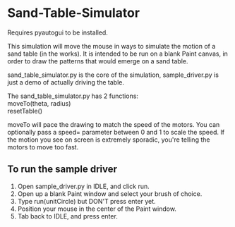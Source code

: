 # Sand-Table-Simulator

Requires pyautogui to be installed.

This simulation will move the mouse in ways to simulate the motion of a sand table (in the works).
It is intended to be run on a blank Paint canvas, in order to draw the patterns that would
emerge on a sand table.

sand_table_simulator.py is the core of the simulation, sample_driver.py is
just a demo of actually driving the table.

The sand_table_simulator.py has 2 functions:<br/>
    moveTo(theta, radius)<br/>
    resetTable()

moveTo will pace the drawing to match the speed of the motors. You can
optionally pass a speed= parameter between 0 and 1 to scale the speed.
If the motion you see on screen is extremely sporadic, you're telling
the motors to move too fast.

## To run the sample driver

  1) Open sample_driver.py in IDLE, and click run.<br/>
  2) Open up a blank Paint window and select your brush of choice.<br/>
  3) Type run(unitCircle) but DON'T press enter yet.<br/>
  4) Position your mouse in the center of the Paint window.<br/>
  5) Tab back to IDLE, and press enter. 
